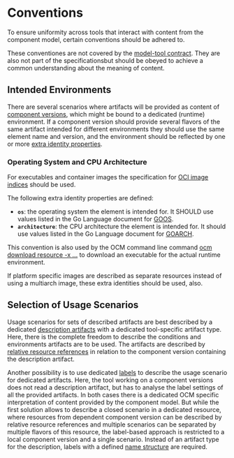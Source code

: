# Conventions

To ensure uniformity across tools that interact with content from the component model,
certain conventions should be adhered to.

These conventiones are not covered by the [model-tool contract](../05-guidelines/02-contract.md#model-contract).
They are also not part of the specificationsbut should be obeyed
to achieve a common understanding about the meaning of content.

## Intended Environments

There are several scenarios where artifacts will be provided as content of [component versions](./02-elements-toplevel.md#components-and-component-versions), which might be bound to a dedicated (runtime) environment. If a component version should provide several flavors of the same artifact intended for different environments they should use the same element name and version, and the environment should be reflected by one or more [extra identity properties](./03-elements-sub.md#identifiers).

### Operating System and CPU Architecture

For executables and container images the specification for [OCI image indices](https://github.com/opencontainers/image-spec/blob/main/image-index.md#image-index-property-descriptions) should be used.

The following extra identity properties are defined:

- **`os`**: the operating system the element is intended for. It SHOULD use values listed in the Go Language document for [GOOS](https://go.dev/doc/install/source#environment).
- **`architecture`**: the CPU architecture the element is intended for. It should use values listed in the Go Language document for [GOARCH](https://go.dev/doc/install/source#environment).

This convention is also used by the OCM command line command [ocm download resource -x ...](https://github.com/open-component-model/ocm/blob/main/docs/reference/ocm_download_resources.md) to download an executable for the actual runtime environment.

If platform specific images are described as separate resources instead of using a multiarch image, these extra identities should be used, also.

## Selection of Usage Scenarios

Usage scenarios for sets of described artifacts are best described by a dedicated [description artifacts](../../specification/contract/README.md#how-does-it-look-like-in-the-open-component-model) with a dedicated tool-specific artifact type. Here, there is the complete freedom to describe the conditions and environments artifacts are to be used. The artifacts are described by [relative resource references](../05-guidelines/03-references.md#relative-artifact-references) in relation to the component version containing the description artifact.

Another possibility is to use dedicated [labels](./03-elements-sub.md#labels) to describe the usage scenario for dedicated artifacts. Here, the tool working on a component versions does not read a description artifact, but has to analyse the label settings of all the provided artifacts. In both cases there is a dedicated OCM specific interpretation of content provided by the component model. But while the first solution allows to describe a closed scenario in a dedicated resource, where resources from dependent component version can be described by relative resource references and multiple scenarios can be separated by multiple flavors of this resource, the label-based approach is restricted to a local component version and a single scenario. Instead of an artifact type for the description, labels with a defined [name structure](./03-elements-sub.md#labels) are required.
